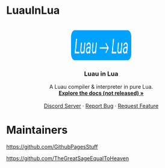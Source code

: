 # LuauInLua
<br />
<div align="center">
  <a href="https://github.com/luau-org/Luau2Lua">
    <img src="luau2lua.png" alt="Logo" width="160" height="80">
  </a>

  <h3 align="center">Luau in Lua</h3>

  <p align="center">
    A Luau compiler & interpreter in pure Lua.
    <br />
    <a href="url here"><strong>Explore the docs (not released) »</strong></a>
    <br />
    <br />
    <a href="https://discord.gg/luau">Discord Server</a>
    ·
    <a href="https://github.com/luau-org/Luau2Lua/issues">Report Bug</a>
    ·
    <a href="https://github.com/luau-org/Luau2Lua/issues">Request Feature</a>
  </p>
</div>

# Maintainers
https://github.com/GithubPagesStuff

https://github.com/TheGreatSageEqualToHeaven
